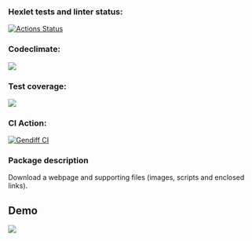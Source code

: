 ### Hexlet tests and linter status:
[![Actions Status](https://github.com/Valerii-Denisov/python-project-lvl3/workflows/hexlet-check/badge.svg)](https://github.com/Valerii-Denisov/python-project-lvl3/actions)
### Codeclimate:
<a href="https://codeclimate.com/github/Valerii-Denisov/python-project-lvl3/maintainability"><img src="https://api.codeclimate.com/v1/badges/4ffd2bf4647af2cf7ea0/maintainability" /></a>
### Test coverage:
<a href="https://codeclimate.com/github/Valerii-Denisov/python-project-lvl3/test_coverage"><img src="https://api.codeclimate.com/v1/badges/4ffd2bf4647af2cf7ea0/test_coverage" /></a>
### CI Action:
[![Gendiff CI](https://github.com/Valerii-Denisov/python-project-lvl3/actions/workflows/projectci.yml/badge.svg)](https://github.com/Valerii-Denisov/python-project-lvl3/actions/workflows/projectci.yml)

<h3>Package description</h3>
Download a webpage and supporting files (images, scripts and enclosed links).

## Demo
<a href="https://asciinema.org/a/jtEoUCQdQ3ALEnBDkQ6KC27Kf" target="_blank"><img src="https://asciinema.org/a/jtEoUCQdQ3ALEnBDkQ6KC27Kf.svg" /></a>
